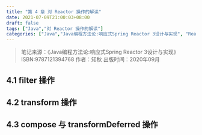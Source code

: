 ```yaml
---
title: "第 4 章 对 Reactor 操作的解读"
date: 2021-07-09T21:00:03+08:00
draft: false
tags: ["Java","对 Reactor 操作的解读"]
categories: ["Java","Java编程方法论:响应式Spring Reactor 3设计与实现", "Reactor"]
---
```


> 笔记来源：《Java编程方法论:响应式Spring Reactor 3设计与实现》ISBN:9787121394768 作者：知秋 出版时间：2020年09月

## 4.1 filter 操作

## 4.2 transform 操作

## 4.3 compose 与 transformDeferred 操作